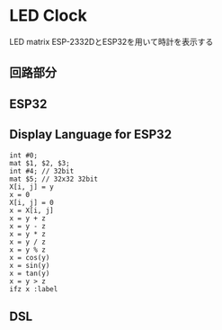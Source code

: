 # LED Clock

LED matrix ESP-2332DとESP32を用いて時計を表示する

## 回路部分

## ESP32

## Display Language for ESP32

```
int #0;
mat $1, $2, $3;
int #4; // 32bit
mat $5; // 32x32 32bit
X[i, j] = y
x = 0
X[i, j] = 0
x = X[i, j]
x = y + z
x = y - z
x = y * z
x = y / z
x = y % z
x = cos(y)
x = sin(y)
x = tan(y)
x = y > z
ifz x :label
```

## DSL
```

```